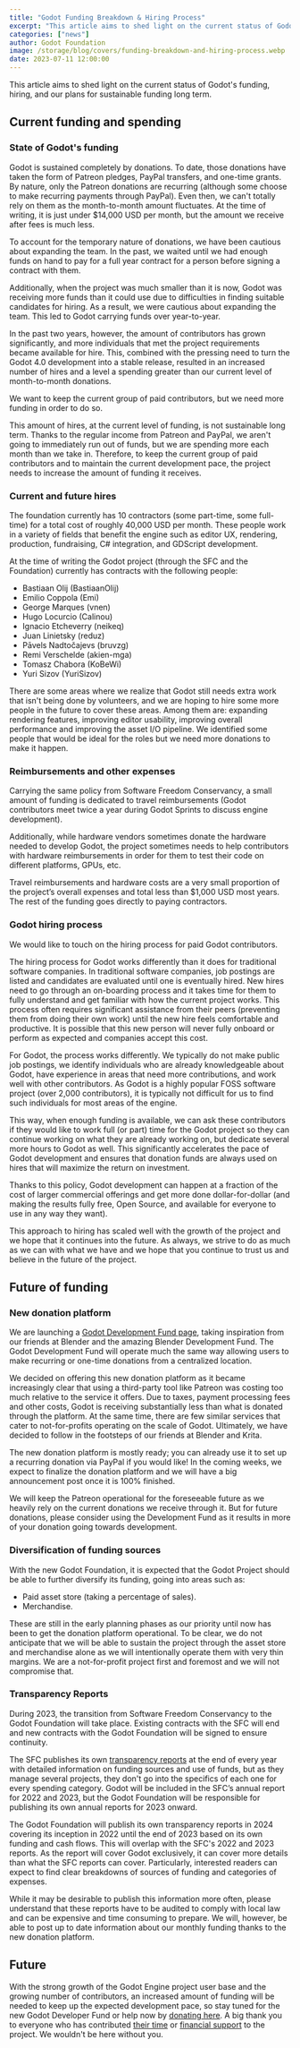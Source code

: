 ```yaml
---
title: "Godot Funding Breakdown & Hiring Process"
excerpt: "This article aims to shed light on the current status of Godot's funding, hiring, and our plans for sustainable funding long term."
categories: ["news"]
author: Godot Foundation
image: /storage/blog/covers/funding-breakdown-and-hiring-process.webp
date: 2023-07-11 12:00:00
---
```


This article aims to shed light on the current status of Godot's funding, hiring, and our plans for sustainable funding long term.

## Current funding and spending

### State of Godot's funding

Godot is sustained completely by donations. To date, those donations have taken the form of Patreon pledges, PayPal transfers, and one-time grants. By nature, only the Patreon donations are recurring (although some choose to make recurring payments through PayPal). Even then, we can't totally rely on them as the month-to-month amount fluctuates. At the time of writing, it is just under $14,000 USD per month, but the amount we receive after fees is much less.

To account for the temporary nature of donations, we have been cautious about expanding the team. In the past, we waited until we had enough funds on hand to pay for a full year contract for a person before signing a contract with them.

Additionally, when the project was much smaller than it is now, Godot was receiving more funds than it could use due to difficulties in finding suitable candidates for hiring. As a result, we were cautious about expanding the team. This led to Godot carrying funds over year-to-year.

In the past two years, however, the amount of contributors has grown significantly, and more individuals that met the project requirements became available for hire. This, combined with the pressing need to turn the Godot 4.0 development into a stable release, resulted in an increased number of hires and a level a spending greater than our current level of month-to-month donations.

We want to keep the current group of paid contributors, but we need more funding in order to do so.

This amount of hires, at the current level of funding, is not sustainable long term. Thanks to the regular income from Patreon and PayPal, we aren't going to immediately run out of funds, but we are spending more each month than we take in. Therefore, to keep the current group of paid contributors and to maintain the current development pace, the project needs to increase the amount of funding it receives.

### Current and future hires

The foundation currently has 10 contractors (some part-time, some full-time) for a total cost of roughly 40,000 USD per month. These people work in a variety of fields that benefit the engine such as editor UX, rendering, production, fundraising, C# integration, and GDScript development.

At the time of writing the Godot project (through the SFC and the Foundation) currently has contracts with the following people:

* Bastiaan Olij (BastiaanOlij)
* Emilio Coppola (Emi)
* George Marques (vnen)
* Hugo Locurcio (Calinou)
* Ignacio Etcheverry (neikeq)
* Juan Linietsky (reduz)
* Pāvels Nadtočajevs (bruvzg)
* Remi Verschelde (akien-mga)
* Tomasz Chabora (KoBeWi)
* Yuri Sizov (YuriSizov)

There are some areas where we realize that Godot still needs extra work that isn't being done by volunteers, and we are hoping to hire some more people in the future to cover these areas. Among them are: expanding rendering features, improving editor usability, improving overall performance and improving the asset I/O pipeline. We identified some people that would be ideal for the roles but we need more donations to make it happen.

### Reimbursements and other expenses

Carrying the same policy from Software Freedom Conservancy, a small amount of funding is dedicated to travel reimbursements (Godot contributors meet twice a year during Godot Sprints to discuss engine development).

Additionally, while hardware vendors sometimes donate the hardware needed to develop Godot, the project sometimes needs to help contributors with hardware reimbursements in order for them to test their code on different platforms, GPUs, etc.

Travel reimbursements and hardware costs are a very small proportion of the project’s overall expenses and total less than $1,000 USD most years. The rest of the funding goes directly to paying contractors.

### Godot hiring process

We would like to touch on the hiring process for paid Godot contributors.

The hiring process for Godot works differently than it does for traditional software companies. In traditional software companies, job postings are listed and candidates are evaluated until one is eventually hired. New hires need to go through an on-boarding process and it takes time for them to fully understand and get familiar with how the current project works. This process often requires significant assistance from their peers (preventing them from doing their own work) until the new hire feels comfortable and productive. It is possible that this new person will never fully onboard or perform as expected and companies accept this cost.

For Godot, the process works differently. We typically do not make public job postings, we identify individuals who are already knowledgeable about Godot, have experience in areas that need more contributions, and work well with other contributors. As Godot is a highly popular FOSS software project (over 2,000 contributors), it is typically not difficult for us to find such individuals for most areas of the engine.

This way, when enough funding is available, we can ask these contributors if they would like to work full (or part) time for the Godot project so they can continue working on what they are already working on, but dedicate several more hours to Godot as well. This significantly accelerates the pace of Godot development and ensures that donation funds are always used on hires that will maximize the return on investment.

Thanks to this policy, Godot development can happen at a fraction of the cost of larger commercial offerings and get more done dollar-for-dollar (and making the results fully free, Open Source, and available for everyone to use in any way they want).

This approach to hiring has scaled well with the growth of the project and we hope that it continues into the future. As always, we strive to do as much as we can with what we have and we hope that you continue to trust us and believe in the future of the project.

## Future of funding

### New donation platform

We are launching a [Godot Development Fund page](https://fund.godotengine.org/), taking inspiration from our friends at Blender and the amazing Blender Development Fund. The Godot Development Fund will operate much the same way allowing users to make recurring or one-time donations from a centralized location.

We decided on offering this new donation platform as it became increasingly clear that using a third-party tool like Patreon was costing too much relative to the service it offers. Due to taxes, payment processing fees and other costs, Godot is receiving substantially less than what is donated through the platform. At the same time, there are few similar services that cater to not-for-profits operating on the scale of Godot. Ultimately, we have decided to follow in the footsteps of our friends at Blender and Krita.

The new donation platform is mostly ready; you can already use it to set up a recurring donation via PayPal if you would like! In the coming weeks, we expect to finalize the donation platform and we will have a big announcement post once it is 100% finished.

We will keep the Patreon operational for the foreseeable future as we heavily rely on the current donations we receive through it. But for future donations, please consider using the Development Fund as it results in more of your donation going towards development.

### Diversification of funding sources

With the new Godot Foundation, it is expected that the Godot Project should be able to further diversify its funding, going into areas such as:

- Paid asset store (taking a percentage of sales).
- Merchandise.

These are still in the early planning phases as our priority until now has been to get the donation platform operational. To be clear, we do not anticipate that we will be able to sustain the project through the asset store and merchandise alone as we will intentionally operate them with very thin margins. We are a not-for-profit project first and foremost and we will not compromise that.

### Transparency Reports

During 2023, the transition from Software Freedom Conservancy to the Godot Foundation will take place. Existing contracts with the SFC will end and new contracts with the Godot Foundation will be signed to ensure continuity.

The SFC publishes its own [transparency reports](https://sfconservancy.org/about/transparency/) at the end of every year with detailed information on funding sources and use of funds, but as they manage several projects, they don't go into the specifics of each one for every spending category. Godot will be included in the SFC’s annual report for 2022 and 2023, but the Godot Foundation will be responsible for publishing its own annual reports for 2023 onward.

The Godot Foundation will publish its own transparency reports in 2024 covering its inception in 2022 until the end of 2023 based on its own funding and cash flows. This will overlap with the SFC's 2022 and 2023 reports. As the report will cover Godot exclusively, it can cover more details than what the SFC reports can cover. Particularly, interested readers can expect to find clear breakdowns of sources of funding and categories of expenses.

While it may be desirable to publish this information more often, please understand that these reports have to be audited to comply with local law and can be expensive and time consuming to prepare. We will, however, be able to post up to date information about our monthly funding thanks to the new donation platform.

## Future

With the strong growth of the Godot Engine project user base and the growing number of contributors, an increased amount of funding will be needed to keep up the expected development pace, so stay tuned for the new Godot Developer Fund or help now by [donating here](https://fund.godotengine.org/). A big thank you to everyone who has contributed [their time](https://github.com/godotengine/godot/blob/master/AUTHORS.md) or [financial support](https://github.com/godotengine/godot/blob/master/DONORS.md) to the project. We wouldn't be here without you.